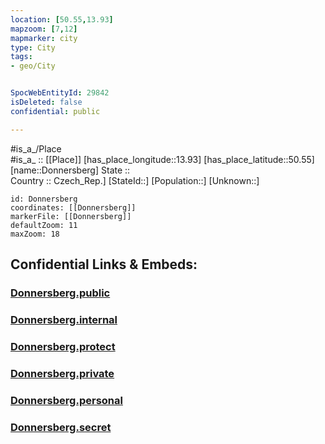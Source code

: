 ```yaml
---
location: [50.55,13.93] 
mapzoom: [7,12] 
mapmarker: city 
type: City
tags:
- geo/City


SpocWebEntityId: 29842
isDeleted: false
confidential: public

---
```

#is_a_/Place  
#is_a_ :: [[Place]] 
[has_place_longitude::13.93] 
[has_place_latitude::50.55] 
[name::Donnersberg] 
State ::  
Country :: Czech_Rep.] 
[StateId::] 
[Population::] 
[Unknown::] 


```leaflet
id: Donnersberg
coordinates: [[Donnersberg]] 
markerFile: [[Donnersberg]] 
defaultZoom: 11 
maxZoom: 18
```


## Confidential Links & Embeds: 

### [Donnersberg.public](/_public/\Earth\Continent\Europe\Europe~Central\Czech_Republic\regions~Czech_Republic\Ústecký\CityDonnersberg.public.md) 

### [Donnersberg.internal](/_internal/\Earth\Continent\Europe\Europe~Central\Czech_Republic\regions~Czech_Republic\Ústecký\CityDonnersberg.internal.md) 

### [Donnersberg.protect](/_protect/\Earth\Continent\Europe\Europe~Central\Czech_Republic\regions~Czech_Republic\Ústecký\CityDonnersberg.protect.md) 

### [Donnersberg.private](/_private/\Earth\Continent\Europe\Europe~Central\Czech_Republic\regions~Czech_Republic\Ústecký\CityDonnersberg.private.md) 

### [Donnersberg.personal](/_personal/\Earth\Continent\Europe\Europe~Central\Czech_Republic\regions~Czech_Republic\Ústecký\CityDonnersberg.personal.md) 

### [Donnersberg.secret](/_secret/\Earth\Continent\Europe\Europe~Central\Czech_Republic\regions~Czech_Republic\Ústecký\CityDonnersberg.secret.md)

